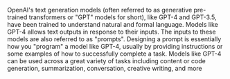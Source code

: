 
OpenAI's text generation models (often referred to as generative pre-trained transformers or "GPT" models for short), like GPT-4 and GPT-3.5, have been trained to understand natural and formal language. Models like GPT-4 allows text outputs in response to their inputs. The inputs to these models are also referred to as "prompts". Designing a prompt is essentially how you "program" a model like GPT-4, usually by providing instructions or some examples of how to successfully complete a task. Models like GPT-4 can be used across a great variety of tasks including content or code generation, summarization, conversation, creative writing, and more

